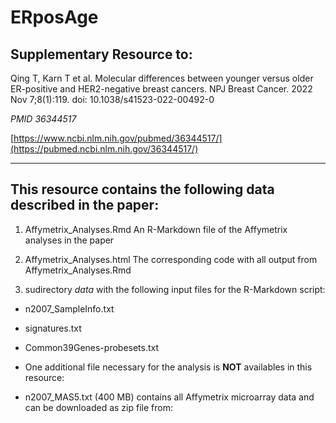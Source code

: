 # ERposAge

## Supplementary Resource to:  

Qing T, Karn T et al. Molecular differences between younger versus older ER-positive and HER2-negative breast cancers.
NPJ Breast Cancer. 2022 Nov 7;8(1):119. doi: 10.1038/s41523-022-00492-0

*PMID 36344517*

[https://www.ncbi.nlm.nih.gov/pubmed/36344517/](https://pubmed.ncbi.nlm.nih.gov/36344517/)

************************************************************

## This resource contains the following data described in the paper:


1. Affymetrix_Analyses.Rmd
An R-Markdown file of the Affymetrix analyses in the paper

2. Affymetrix_Analyses.html
The corresponding code with all output from Affymetrix_Analyses.Rmd

3. sudirectory *data* with the following input files for the R-Markdown script:
 - n2007_SampleInfo.txt
 - signatures.txt
 - Common39Genes-probesets.txt

- One additional file necessary for the analysis is **NOT** availables in this resource:
 - n2007_MAS5.txt (400 MB) contains all Affymetrix microarray data and can be downloaded as zip file from:

 
